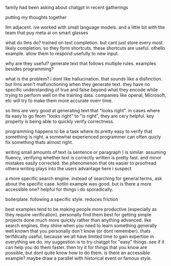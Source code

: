 family had been asking about chatgpt in recent gatherings

putting my thoughts together

llm adjacent. ive worked with small language models. and a little bit with the team that puy meta ai on smart glasses

what do llms do?  trained on text completion. but cant just store every most likely completion. so they form shortcuts. these shortcuts are useful. othello example. allow them to respond usefully to new input. 

why are they useful?  generate text that follows multiple rules. examples besides programming?

what is the problem?  i dont like hallucination. that sounds like a disfinction. but llms aren't malfunctioning when they generate text. they have no specific understanding of true and false beyond what they encode while trying to perform well on the training data. companies like openai, Microsoft, etc will try to make them more accurate overr time. 

so llms are very good at generating text that "looks right". in cases where ita easy to go feom "looks right" to "is right", they are cery helpful. key property is being able to quickly verify correctness. 

programming happens to be a task where its pretty easy to verify that something is right. a somewhat experienced programmer can  often quicly fix something thats almost right. 

writing small amounts of text (a sentence or paragraph ) is similar.  assuming fluency, verifying whether text is correctly written is pretty fast. and minor mistakes easily corrected. the phenomenon that ots easier to proofread othera writing plays into the users advantage here i suspect

a more specific search engine. instead of searching for general terms, ask about the specific case. kotlin example was good. but is there a more accessible one? helpful for things i do sporadically. 

boilerplate. following a specific style. reduces friction

best examples tend to be making people more productive (especially as they require verification). personally find them best for getting simple projects done much more quickly rather than anything advanced. like search engines, they shine when you need to learn something generally well known that you personally don't know (or dont remember). thats terifdically useful, because we all have limited time to gain expertise in everything we do. my suggestion is to try chatgpt for "easy" things. see if it can help you do them faster. then try it for things that you know are possible, but dont quite know how to do them. is there an accessible example?  maybe draw a parallel with historical event or famous style. 
